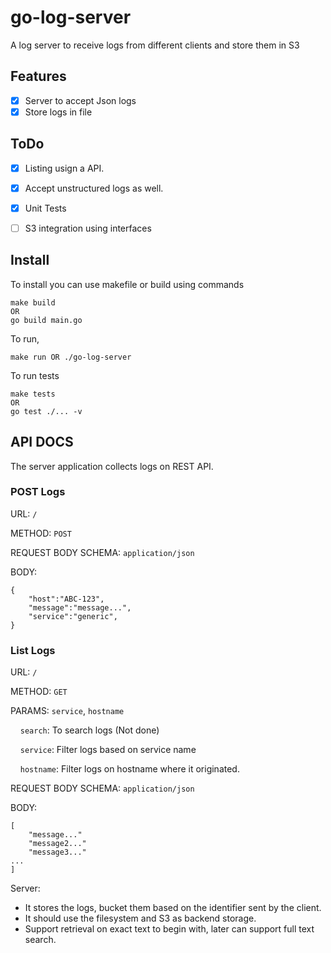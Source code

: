 # go-log-server
A log server to receive logs from different clients and store them in S3

## Features

- [x] Server to accept Json logs
- [x] Store logs in file

## ToDo

- [x] Listing usign a API.
- [x] Accept unstructured logs as well.
- [x] Unit Tests
- [ ] S3 integration using interfaces
 

## Install

To install you can use makefile or build using commands

```
make build
OR
go build main.go
```

To run, 

```
make run OR ./go-log-server
```

To run tests
```
make tests
OR
go test ./... -v
```


## API DOCS 

The server application collects logs on REST API.

### POST Logs
URL: `/` 

METHOD: `POST`

REQUEST BODY SCHEMA: `application/json`

BODY:

```
{
    "host":"ABC-123",
    "message":"message...",
    "service":"generic",
}
```



### List Logs
URL: `/` 

METHOD: `GET`

PARAMS: `service`, `hostname`

&nbsp;&nbsp;&nbsp;&nbsp;`search`: To search logs (Not done)

&nbsp;&nbsp;&nbsp;&nbsp;`service`: Filter logs based on service name 

&nbsp;&nbsp;&nbsp;&nbsp;`hostname`: Filter logs on hostname where it originated.

 
REQUEST BODY SCHEMA: `application/json`

BODY:

```
[
    "message..."
    "message2..."
    "message3..."
...
]
```


Server:
- It stores the logs, bucket them based on the identifier sent by the client.
- It should use the filesystem and S3 as backend storage.
- Support retrieval on exact text to begin with, later can support full text search.

